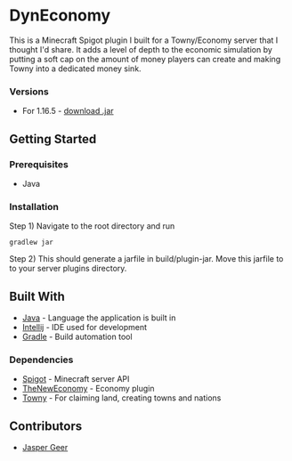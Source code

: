 # DynEconomy
This is a Minecraft Spigot plugin I built for a Towny/Economy server that I thought I'd share. It adds a level of depth to the economic simulation by putting a soft cap on the amount of money players can create and making Towny into a dedicated money sink.
### Versions
* For 1.16.5 - [download .jar](https://www.mediafire.com/file/g196f7ddwb0kq5w/DynEconomy-1.1.jar/file)

## Getting Started
### Prerequisites
* Java
### Installation
Step 1) Navigate to the root directory and run
```
gradlew jar
```
Step 2) This should generate a jarfile in build/plugin-jar. Move this jarfile to to your server plugins directory.

## Built With
* [Java](https://www.java.com/en/) - Language the application is built in
* [Intellij](https://www.jetbrains.com/idea/) - IDE used for development
* [Gradle](https://gradle.org/features/) - Build automation tool
### Dependencies
* [Spigot](https://www.spigotmc.org) - Minecraft server API
* [TheNewEconomy](https://www.spigotmc.org/resources/the-new-economy.7805/) - Economy plugin
* [Towny](https://www.spigotmc.org/resources/towny-advanced.72694/) - For claiming land, creating towns and nations

## Contributors
* [Jasper Geer](https://github.com/jaspergeer)
